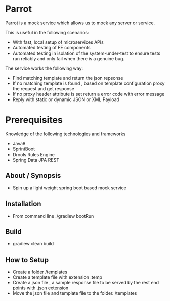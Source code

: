 # Parrot 
Parrot is a mock service which allows us to mock any server or service.

This is useful in the following scenarios:

* With fast, local setup of microservices APIs 
* Automated testing of FE components 
* Automated testing in isolation of the  system-under-test to ensure tests run reliably and only fail when there is a genuine bug.

The service works the following way:

* Find matching template  and return the json repsonse
* If no matching template is found , based on template configuration proxy the request and get response
* If no proxy header attribute is set return a error code with error message
* Reply with static or dynamic JSON or XML Payload


# Prerequisites
Knowledge of the following technologies and frameworks

* Java8
* SprintBoot
* Drools Rules Engine
* Spring Data JPA REST


## About / Synopsis

* Spin up a light weight spring boot based mock service




## Installation

* From command line ./gradlew bootRun



## Build

*  gradlew clean build



## How to Setup

*  Create a folder /templates
*  Create a template file with extension .temp
*  Create a json file , a sample response file to be served by the rest end points with .json extension
*  Move the json file and template file to the folder. /templates
